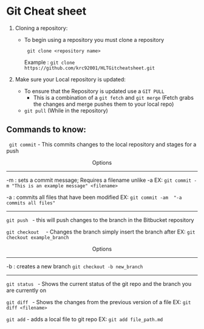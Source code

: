 # Git Cheat sheet

1. Cloning a repository:

    -   To begin using a repository you must clone a repository
    
        ``` git clone <repository name>``` 
        
        Example : ```git clone https://github.com/krc92001/HLTGitcheatsheet.git```

2. Make sure your Local repository is updated:

    - To ensure that the Repository is updated use a ```GIT PULL```  
        - This is a combination of a ```git fetch``` and ```git merge``` (Fetch grabs the changes and merge pushes them to your local repo)
    - ```git pull``` (While in the repository)



## Commands to know:

``` git commit``` - This commits changes to the local repository and stages for a push
<center>Options</center> 

***

-m : sets a commit message; Requires a filename unlike -a EX: ```git commit -m "This is an example message" <filename> ```

-a :  commits all files that have been modified EX: ``` git commit -am  "-a commits all files" ```

***

```git push ``` - this will push changes to the branch in the Bitbucket repository

```git checkout  ``` - Changes the branch simply insert the branch after EX: ```git checkout example_branch ```

<center>Options</center> 

***
-b : creates a new branch ```git checkout -b new_branch```

***

```git status ``` - Shows the current status of the git repo and the branch you are currently on

```git diff ``` - Shows the changes from the previous version of a file EX: ```git diff <filename> ```

```git add``` - adds a local file to git repo EX: ```git add file_path.md  ```
